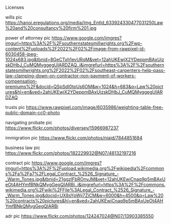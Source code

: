 
Licenses

wills pic
https://hanoi.eregulations.org/media/Img_EntId_633924330477031250Law%20and%20consultancy%20firm%201.jpg

power of attorney pic
https://www.google.com/imgres?imgurl=https%3A%2F%2Fsouthernstatesmillwrights.org%2Fwp-content%2Fuploads%2F2022%2F02%2Fimage-from-rawpixel-id-6030458-jpeg-1024x683.jpg&tbnid=8GeCTxh1evURqM&vet=12ahUKEwjX2YDeppmBAxUjzskDHbJ_CuMQMyggegUIARDZAQ..i&imgrefurl=https%3A%2F%2Fsouthernstatesmillwrights.org%2F2022%2F02%2Fsoutheast-carpenters-help-pass-law-clamping-down-on-contractor-non-payment-of-workers-compensation-premiums%2F&docid=QSpSdI0tpUs6OM&w=1024&h=683&q=Law%20pictures&hl=en&ved=2ahUKEwjX2YDeppmBAxUjzskDHbJ_CuMQMyggegUIARDZAQ

trusts pic
https://www.rawpixel.com/image/6035986/weighting-table-free-public-domain-cc0-photo

navigating probate pic
https://www.flickr.com/photos/diversey/15966987237

immigration pic
https://www.flickr.com/photos/niaid/7844851684

business law pic
https://www.flickr.com/photos/182229932@N07/48132197216

contract pic
https://www.google.com/imgres?imgurl=https%3A%2F%2Fupload.wikimedia.org%2Fwikipedia%2Fcommons%2Fa%2Fa7%2FLegal_Contract_%2526_Signature_-_Warm_Tones.jpg&tbnid=21ggzlFbROnvJM&vet=12ahUKEwiCnaq9p5mBAxUeOt4AHYmfBNkQMygGegQIARBi..i&imgrefurl=https%3A%2F%2Fcommons.wikimedia.org%2Fwiki%2FFile%3ALegal_Contract_%2526_Signature_-_Warm_Tones.jpg&docid=UX8sYpWji7ZiCM&w=6000&h=4500&q=Law%20%20contracts%20pictures&hl=en&ved=2ahUKEwiCnaq9p5mBAxUeOt4AHYmfBNkQMygGegQIARBi

adr pic
https://www.flickr.com/photos/124247024@N07/13903385550

